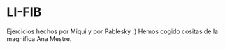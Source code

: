 # LI-FIB
Ejercicios hechos por Miqui y por Pablesky :)
Hemos cogido cositas de la magnífica Ana Mestre.
